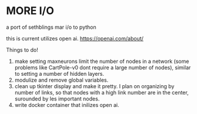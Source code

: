 # MORE I/O
a port of sethblings mar i/o to python 

this is current utilizes open ai. https://openai.com/about/


Things to do!
  1. make setting maxneurons limit the number of nodes in a network (some problems  like CartPole-v0 dont require a large number of         nodes), similar to setting a number of hidden layers. 
  2. modulize and remove global variables. 
  3. clean up tkinter display and make it pretty. I plan on organizing by number of links, so that nodes with a high link number are in     the center, surounded by les important nodes.  
  4. write docker container that inilizes open ai. 
